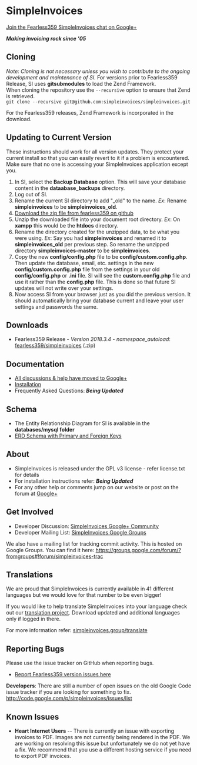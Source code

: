 # SimpleInvoices
<a href="https://plus.google.com/u/0/communities/104308055324308879768" target="_blank">Join the Fearless359 SimpleInvoices chat on Google+</a>

***Making invoicing rock since '05***

## Cloning
*Note: Cloning is not necessary unless you wish to contribute to the ongoing development and maintenance of SI.*
For versions prior to Fearless359 Release, SI uses **gitsubmodules** to load the Zend Framework.  
When cloning the repository use the `--recursive` option to ensure that Zend is retrieved.  
`git clone --recursive git@github.com:simpleinvoices/simpleinvoices.git`

For the Fearless359 releases, Zend Framework is incorporated in the download.

## Updating to Current Version
These instructions should work for all version updates. They protect your current install so that you can easily revert to it if a problem is encountered. Make sure that no one is accessing your SimpleInvoices application except you.

1. In SI, select the **Backup Database** option. This will save your database content in the **dataabase_backups** directory.
1. Log out of SI. 
1. Rename the current SI directory to add "_old" to the name. *Ex*: Rename **simpleinvoices** to be **simpleinvoices_old**.
1. [Download the zip file from fearless359 on github](https://github.com/fearless359/simpleinvoices)
1. Unzip the downloaded file into your document root directory. *Ex*: On **xampp** this would be the **htdocs** directory.
1. Rename the directory created for the unzipped data, to be what you were using. *Ex*: Say you had **simpleinvoices** and renamed it to **simpleinvoices_old** per previous step. So rename the unzipped directory **simpleinvoices-master** to be **simpleinvoices**.
1. Copy the new **config/config.php** file to be **config/custom.config.php**. Then update the database, email, etc. settings in the new **config/custom.config.php** file from the settings in your old **config/config.php** or **.ini** file. SI will see the **custom.config.php** file and use it rather than the **config.php** file. This is done so that future SI updates will not write over your settings.
1. Now access SI from your browser just as you did the previous version. It should automatically bring your database current and leave your user settings and passwords the same.

## Downloads
* Fearless359 Release - *Version 2018.3.4 - namespace_autoload*: [fearless359/simpleinvoices](https://github.com/fearless359/simpleinvoices/archive/namespace_autoload.zip) (.zip)

## Documentation
* [All discussions & help have moved to Google+](https://plus.google.com/u/0/communities/102476804981627142204)
* [Installation](https://github.com/fearless359/simpleinvoices/blob/master/readme.md)
* Frequently Asked Questions: ***Being Updated***

## Schema
* The Entity Relationship Diagram for SI is available in the **databases/mysql folder**
* [ERD Schema with Primary and Foreign Keys](https://github.com/apmuthu/simpleinvoices/raw/master/databases/mysql/SI_Schema_2013.1.beta.5.1_PKFK.png)

## About
* SimpleInvoices is released under the GPL v3 license - refer license.txt for details
* For installation instructions refer: ***Being Updated***
* For any other help or comments jump on our website or post on the forum at [Google+](https://plus.google.com/u/0/communities/102476804981627142204)

## Get Involved
* Developer Discussion: [SimpleInvoices Google+ Community](https://plus.google.com/communities/102476804981627142204)
* Developer Mailing List: [SimpleInvoices Google Groups](https://groups.google.com/forum/#!forum/simpleinvoices)

We also have a mailing list for tracking commit activity. This is hosted on Google Groups. You can find it here: https://groups.google.com/forum/?fromgroups#!forum/simpleinvoices-trac

## Translations
We are proud that SimpleInvoices is currently available in 41 different languages but we would love for that number to be even bigger!

If you would like to help translate SimpleInvoices into your language check out our [translation project](https://www.transifex.com/projects/p/SimpleInvoices/). Download updated and additional languages only if logged in there.

For more information refer: [simpleinvoices.group/translate](https://simpleinvoices.group/translate)

## Reporting Bugs
Please use the issue tracker on GitHub when reporting bugs.
* [Report Fearless359 version issues here](https://github.com/fearless359/simpleinvoices/issues)

**Developers**: There are still a number of open issues on the old Google Code issue tracker if you are looking for something to fix. http://code.google.com/p/simpleinvoices/issues/list

## Known Issues
* **Heart Internet Users** -- There is currently an issue with exporting invoices to PDF. Images are not currently being rendered in the PDF. We are working on resolving this issue but unfortunately we do not yet have a fix. We recommend that you use a different hosting service if you need to export PDF invoices.
